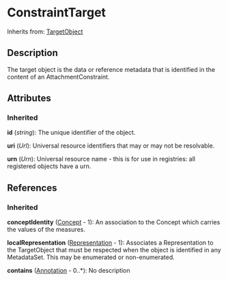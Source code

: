 
# ConstraintTarget



Inherits from: [TargetObject](TargetObject.md)



## Description

The target object is the data or reference metadata that is identified in the content of an AttachmentConstraint.


## Attributes

### Inherited

**id** (*string*): The unique identifier of the object.

**uri** (*Url*): Universal resource identifiers that may or may not be resolvable.

**urn** (*Urn*): Universal resource name - this is for use in registries: all registered objects have a urn.



## References

### Inherited

**conceptIdentity** ([Concept](../ConceptScheme/Concept.md) - 1): An association to the Concept which carries the values of the measures.

**localRepresentation** ([Representation](../Base/Representation.md) - 1): Associates a Representation to the TargetObject that must be respected when the object is identified in any MetadataSet. This may be enumerated or non-enumerated.

**contains** ([Annotation](../Base/Annotation.md) - 0..*): No description




